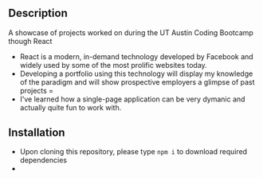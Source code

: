 # <React Portfolio>

## Description

A showcase of projects worked on during the UT Austin Coding Bootcamp though React

- React is a modern, in-demand technology developed by Facebook and widely used by some of the most prolific websites today.
- Developing a portfolio using this technology will display my knowledge of the paradigm and will show prospective employers a glimpse of past projects
=
- I've learned how a single-page application can be very dymanic and actually quite fun to work with.


## Installation

- Upon cloning this repository, please type ``npm i`` to download required dependencies
- 

